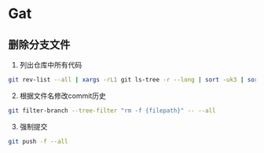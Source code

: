 # Gat

## 删除分支文件

1. 列出仓库中所有代码

```bash
git rev-list --all | xargs -rL1 git ls-tree -r --long | sort -uk3 | sort -rnk4 | head -10
```

2. 根据文件名修改commit历史

```bash
git filter-branch --tree-filter "rm -f {filepath}" -- --all
```
3. 强制提交

```bash
git push -f --all
```
